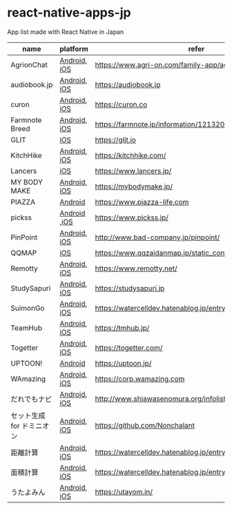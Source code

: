 react-native-apps-jp
===

App list made with React Native in Japan

name  | platform  | refer
------|-----------|--------
AgrionChat | [Android](https://play.google.com/store/apps/details?id=jp.co.trexedge.agrion.chat), [iOS](https://itunes.apple.com/jp/app/agrionchat-%E3%82%A2%E3%82%B0%E3%83%AA%E3%82%AA%E3%83%B3%E3%83%81%E3%83%A3%E3%83%83%E3%83%88/id1367854005) | https://www.agri-on.com/family-app/agrionchat
audiobook.jp | [Android](https://play.google.com/store/apps/details?id=jp.audiobook.app&hl=ja), [iOS](https://itunes.apple.com/jp/app/id1357581573) | https://audiobook.jp
curon | [Android](https://play.google.com/store/apps/details?id=curon.micin.jp), [iOS](https://itunes.apple.com/jp/app/id1101684249) | https://curon.co
Farmnote Breed  | [Android](https://play.google.com/store/apps/details?id=com.farmnotebreed), [iOS](https://itunes.apple.com/jp/app/id1249219828) | https://farmnote.jp/information/12132017-winter.html
GLIT | [iOS](http://appstore.com/glit) | https://glit.io
KitchHike | [Android](https://play.google.com/store/apps/details?id=com.kitchhike.app), [iOS](https://itunes.apple.com/app/id1254338458) | https://kitchhike.com/
Lancers | [iOS](https://itunes.apple.com/us/app/lancers/id1331949158?l=ja&ls=1&mt=8) | https://www.lancers.jp/
MY BODY MAKE | [Android](https://play.google.com/store/apps/details?id=com.mybodymake), [iOS](https://itunes.apple.com/jp/app/id1268497616?mt=8) | https://mybodymake.jp/
PIAZZA | [Android](https://play.google.com/store/apps/details?id=com.piazza_react_native) | https://www.piazza-life.com
pickss | [Android](https://play.google.com/store/apps/details?id=jp.pickss) ,[iOS](https://itunes.apple.com/jp/app/id1272045869?mt=8) | https://www.pickss.jp/
PinPoint | [Android](https://play.google.com/store/apps/details?id=jp.ewaf.pinpoint.android), [iOS](https://itunes.apple.com/jp/app/id1321198947?mt=8) | http://www.bad-company.jp/pinpoint/
QQMAP | [iOS](https://itunes.apple.com/us/app/qqmap/id1254388098?l=ja&ls=1&mt=8) | https://www.qqzaidanmap.jp/static_contents/about
Remotty | [Android](https://play.google.com/store/apps/details?id=net.remotty.android), [iOS](https://itunes.apple.com/jp/app/remotty/id979526900) | https://www.remotty.net/
StudySapuri | [Android](https://play.google.com/store/apps/details?id=jp.studysapuri.android), [iOS](https://itunes.apple.com/jp/app/%E3%82%B9%E3%82%BF%E3%83%87%E3%82%A3%E3%82%B5%E3%83%97%E3%83%AA-%E9%AB%98%E6%A0%A1%E8%AC%9B%E5%BA%A7-%E5%A4%A7%E5%AD%A6%E5%8F%97%E9%A8%93%E8%AC%9B%E5%BA%A7/id1059640427?mt=8) | https://studysapuri.jp
SuimonGo | [Android](https://play.google.com/store/apps/details?id=jp.agri_note.suimon), [iOS](https://itunes.apple.com/jp/app/suimon/id1229038427) | https://watercelldev.hatenablog.jp/entry/2017/05/16/174448
TeamHub | [Android](https://play.google.com/store/apps/details?id=com.teamhub), [iOS](https://itunes.apple.com/jp/app/id991617530?mt=8) | https://tmhub.jp/
Togetter  | [Android](https://play.google.com/store/apps/details?id=com.togetter.app), [iOS](https://itunes.apple.com/jp/app/id387151129) | https://togetter.com/
UPTOON!  | [Android](https://play.google.com/store/apps/details?id=jp.inc.nagisa.uptoon) | https://uptoon.jp/
WAmazing | [Android](https://play.google.com/store/apps/details?id=jp.wamazing.rn), [iOS](https://itunes.apple.com/app/apple-store/id1181315839?mt=8) | https://corp.wamazing.com
だれでもナビ | [Android](https://play.google.com/store/apps/details?id=org.shiawasenomura.app.udnavi), [iOS](https://itunes.apple.com/us/app/だれでもナビ/id1213316151?l=ja&ls=1&mt=8) | http://www.shiawasenomura.org/infolist/daredemonavi.html
セット生成 for ドミニオン | [Android](https://play.google.com/store/apps/details?id=com.nonchalant.dominion), [iOS](https://itunes.apple.com/jp/app/%E3%82%BB%E3%83%83%E3%83%88%E7%94%9F%E6%88%90-for-%E3%83%89%E3%83%9F%E3%83%8B%E3%82%AA%E3%83%B3/id814543461?mt=8) | https://github.com/Nonchalant
距離計算 | [Android](https://play.google.com/store/apps/details?id=jp.agri_note.distance), [iOS](https://itunes.apple.com/jp/app/%E8%B7%9D%E9%9B%A2%E8%A8%88%E7%AE%97/id1236073897) | https://watercelldev.hatenablog.jp/entry/2017/05/16/174448
面積計算 | [Android](https://play.google.com/store/apps/details?id=jp.agri_note.area), [iOS](https://itunes.apple.com/jp/app/%E9%9D%A2%E7%A9%8D%E8%A8%88%E7%AE%97/id1234162227) | https://watercelldev.hatenablog.jp/entry/2017/05/16/174448
うたよみん | [Android](https://play.google.com/store/apps/details?id=com.plasticaromantica.utayomin&hl=ja), [iOS](https://itunes.apple.com/jp/app/id675671254) | https://utayom.in/
